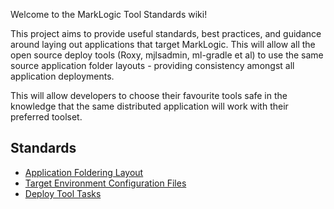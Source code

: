 Welcome to the MarkLogic Tool Standards wiki!

This project aims to provide useful standards, best practices, and guidance around laying out applications that target MarkLogic. This will allow all the open source deploy tools (Roxy, mjlsadmin, ml-gradle et al) to use the same source application folder layouts - providing consistency amongst all application deployments. 

This will allow developers to choose their favourite tools safe in the knowledge that the same distributed application will work with their preferred toolset. 

## Standards

- [Application Foldering Layout](Foldering)
- [Target Environment Configuration Files](ConfigFiles)
- [Deploy Tool Tasks](DeployTasks)